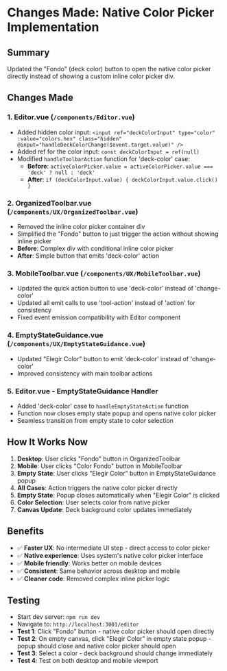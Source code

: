 # Changes Made: Native Color Picker Implementation

## Summary
Updated the "Fondo" (deck color) button to open the native color picker directly instead of showing a custom inline color picker div.

## Changes Made

### 1. Editor.vue (`/components/Editor.vue`)
- Added hidden color input: `<input ref="deckColorInput" type="color" :value="colors.hex" class="hidden" @input="handleDeckColorChange($event.target.value)" />`
- Added ref for the color input: `const deckColorInput = ref(null)`
- Modified `handleToolbarAction` function for 'deck-color' case:
  - **Before**: `activeColorPicker.value = activeColorPicker.value === 'deck' ? null : 'deck'`
  - **After**: `if (deckColorInput.value) { deckColorInput.value.click() }`

### 2. OrganizedToolbar.vue (`/components/UX/OrganizedToolbar.vue`)
- Removed the inline color picker container div
- Simplified the "Fondo" button to just trigger the action without showing inline picker
- **Before**: Complex div with conditional inline color picker
- **After**: Simple button that emits 'deck-color' action

### 3. MobileToolbar.vue (`/components/UX/MobileToolbar.vue`)
- Updated the quick action button to use 'deck-color' instead of 'change-color'
- Updated all emit calls to use 'tool-action' instead of 'action' for consistency
- Fixed event emission compatibility with Editor component

### 4. EmptyStateGuidance.vue (`/components/UX/EmptyStateGuidance.vue`)
- Updated "Elegir Color" button to emit 'deck-color' instead of 'change-color'
- Improved consistency with main toolbar actions

### 5. Editor.vue - EmptyStateGuidance Handler
- Added 'deck-color' case to `handleEmptyStateAction` function
- Function now closes empty state popup and opens native color picker
- Seamless transition from empty state to color selection

## How It Works Now

1. **Desktop**: User clicks "Fondo" button in OrganizedToolbar
2. **Mobile**: User clicks "Color Fondo" button in MobileToolbar  
3. **Empty State**: User clicks "Elegir Color" button in EmptyStateGuidance popup
4. **All Cases**: Action triggers the native color picker directly
5. **Empty State**: Popup closes automatically when "Elegir Color" is clicked
6. **Color Selection**: User selects color from native picker
7. **Canvas Update**: Deck background color updates immediately

## Benefits
- ✅ **Faster UX**: No intermediate UI step - direct access to color picker
- ✅ **Native experience**: Uses system's native color picker interface
- ✅ **Mobile friendly**: Works better on mobile devices
- ✅ **Consistent**: Same behavior across desktop and mobile
- ✅ **Cleaner code**: Removed complex inline picker logic

## Testing
- Start dev server: `npm run dev`
- Navigate to: `http://localhost:3001/editor`
- **Test 1**: Click "Fondo" button - native color picker should open directly
- **Test 2**: On empty canvas, click "Elegir Color" in empty state popup - popup should close and native color picker should open
- **Test 3**: Select a color - deck background should change immediately
- **Test 4**: Test on both desktop and mobile viewport
